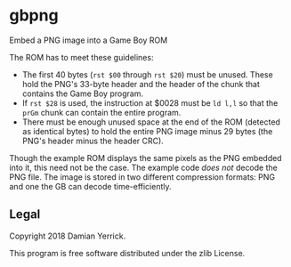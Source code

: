 gbpng
=====
Embed a PNG image into a Game Boy ROM

The ROM has to meet these guidelines:

- The first 40 bytes (`rst $00` through `rst $20`) must be unused.
  These hold the PNG's 33-byte header and the header of the chunk
  that contains the Game Boy program.
- If `rst $28` is used, the instruction at $0028 must be `ld l,l`
  so that the `prGm` chunk can contain the entire program.
- There must be enough unused space at the end of the ROM (detected
  as identical bytes) to hold the entire PNG image minus 29 bytes
  (the PNG's header minus the header CRC).

Though the example ROM displays the same pixels as the PNG embedded
into it, this need not be the case.  The example code *does not*
decode the PNG file.  The image is stored in two different
compression formats: PNG and one the GB can decode time-efficiently.

Legal
-----
Copyright 2018 Damian Yerrick.

This program is free software distributed under the zlib License.
